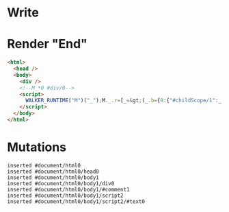 # Write
  <div></div><!--M_*0 #div/0--><script>WALKER_RUNTIME("M")("_");M._.r=[_=>(_.b={0:{"#childScope/1":_.a={}},1:_.a}),1,"packages/translator-tags/src/__tests__/fixtures/native-tag-ref-effect-child/components/hello-setter.marko_0_el",0];M._.w()</script>


# Render "End"
```html
<html>
  <head />
  <body>
    <div />
    <!--M_*0 #div/0-->
    <script>
      WALKER_RUNTIME("M")("_");M._.r=[_=&gt;(_.b={0:{"#childScope/1":_.a={}},1:_.a}),1,"packages/translator-tags/src/__tests__/fixtures/native-tag-ref-effect-child/components/hello-setter.marko_0_el",0];M._.w()
    </script>
  </body>
</html>
```

# Mutations
```
inserted #document/html0
inserted #document/html0/head0
inserted #document/html0/body1
inserted #document/html0/body1/div0
inserted #document/html0/body1/#comment1
inserted #document/html0/body1/script2
inserted #document/html0/body1/script2/#text0
```